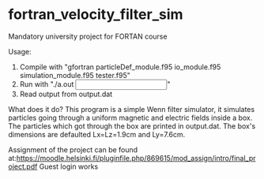 fortran_velocity_filter_sim
===========================

Mandatory university project for FORTAN course

Usage:
  1. Compile with "gfortran particleDef_module.f95 io_module.f95 simulation_module.f95 tester.f95"
  2. Run with "./a.out <timestep> <bx> <by> <bz> <ex> <ey> <ez> <input filename>"
  3. Read output from output.dat

What does it do?
  This program is a simple Wenn filter simulator, it simulates particles going through a uniform 
magnetic and electric fields inside a box. The particles which got through the box are printed in
output.dat. The box's dimensions are defaulted Lx=Lz=1.9cm and Ly=7.6cm.

Assignment of the project can be found at:https://moodle.helsinki.fi/pluginfile.php/869615/mod_assign/intro/final_project.pdf
Guest login works
